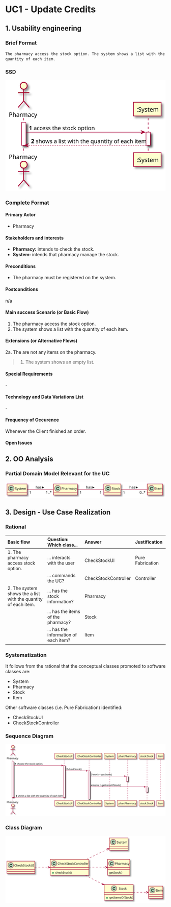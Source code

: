 # UC1 - Update Credits

## 1. Usability engineering

### Brief Format

	The pharmacy access the stock option. The system shows a list with the quantity of each item.

### SSD
![UC18_SSD.svg](UC18_SSD.svg)


### Complete Format

#### Primary Actor
* Pharmacy


#### Stakeholders and interests
* **Pharmacy:** intends to check the stock.
* **System:** intends that pharmacy manage the stock.


#### Preconditions
* The pharmacy must be registered on the system.

#### Postconditions
n/a

#### Main success Scenario (or Basic Flow)

1. The pharmacy access the stock option.
2. The system shows a list with the quantity of each item.

#### Extensions (or Alternative Flows)

2a. The are not any items on the pharmacy.
>	1. The system shows an empty list.


#### Special Requirements
\-

#### Technology and Data Variations List
\-

#### Frequency of Occurence
Whenever the Client finished an order.

#### Open Issues


## 2. OO Analysis

### Partial Domain Model Relevant for the UC

![UC18_MD.svg](UC18_MD.svg)


## 3. Design - Use Case Realization

### Rational

| Basic flow | Question: Which class... | Answer | Justification |
|:--------------  |:---------------------- |:----------|:---------------------------- |
|1. The pharmacy access stock option.|... interacts with the user| CheckStockUI |Pure Fabrication|
| |... commands the UC?| CheckStockController |Controller|
|2. The system shows the a list with the quantity of each item.|... has the stock information?|Pharmacy||
| |... has the items of the pharmacy?|Stock|
| |... has the information of each item?|Item|


### Systematization ##

 It follows from the rational that the conceptual classes promoted to software classes are:

 * System
 * Pharmacy
 * Stock
 * Item



Other software classes (i.e. Pure Fabrication) identified:  

 * CheckStockUI  
 * CheckStockController


###	Sequence Diagram

![UC18_SD.svg](UC18_SD.svg)



###	Class Diagram

![UC18_CD.svg](UC18_CD.svg)
